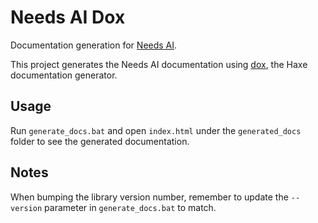 # Needs AI Dox

Documentation generation for [Needs AI](http://tw1ddle.github.io/needs-ai/).

This project generates the Needs AI documentation using [dox](https://github.com/HaxeFoundation/dox), the Haxe documentation generator.

## Usage

Run ```generate_docs.bat``` and open ```index.html``` under the ```generated_docs``` folder to see the generated documentation.

## Notes
When bumping the library version number, remember to update the ```--version``` parameter in ```generate_docs.bat``` to match.